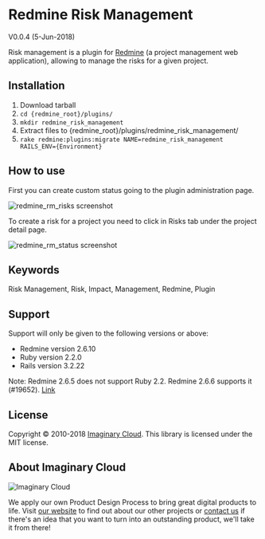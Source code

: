 # Redmine Risk Management

V0.0.4 (5-Jun-2018)

Risk management is a plugin for [Redmine](http://www.redmine.org/) (a project management web application), allowing to manage the risks for a given project.

## Installation

1. Download tarball
2. `cd {redmine_root}/plugins/`
3. `mkdir redmine_risk_management`
4. Extract files to {redmine_root}/plugins/redmine_risk_management/
5. `rake redmine:plugins:migrate NAME=redmine_risk_management RAILS_ENV={Environment}`

## How to use

First you can create custom status going to the plugin administration page.

![redmine_rm_risks screenshot](https://raw.githubusercontent.com/imaginary-cloud/redmine_risk_management/master/Screenshot_risks.png)

To create a risk for a project you need to click in Risks tab under the project detail page. 


![redmine_rm_status screenshot](https://raw.githubusercontent.com/imaginary-cloud/redmine_risk_management/master/Screenshot_status.png)

## Keywords

Risk Management, Risk, Impact, Management, Redmine, Plugin

## Support

Support will only be given to the following versions or above:

* Redmine version                2.6.10
* Ruby version                   2.2.0
* Rails version                  3.2.22

Note: Redmine 2.6.5 does not support Ruby 2.2. Redmine 2.6.6 supports it (#19652). [Link](http://www.redmine.org/projects/redmine/wiki/RedmineInstall/252#Requirements)

## License

Copyright © 2010-2018 [Imaginary Cloud](https://www.imaginarycloud.com). This library is licensed under the MIT license.

## About Imaginary Cloud

![Imaginary Cloud](https://s3.eu-central-1.amazonaws.com/imaginary-images/Logo_IC_readme.svg)

We apply our own Product Design Process to bring great digital products to life. Visit [our website](https://www.imaginarycloud.com) to find out about our other projects or [contact us](https://www.imaginarycloud.com/contacts) if there's an idea that you want to turn into an outstanding product, we'll take it from there!
